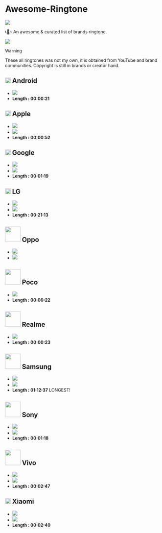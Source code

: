 # Awesome-Ringtone
![](https://awesome.re/badge.svg)

📞📲🎶 An awesome & curated list of brands ringtone.

[![](https://img.shields.io/badge/%F0%9F%93%82%F0%9F%8E%B6%20Browse%20ringtones-ececec?style=for-the-badge)](https://github.com/LIGMATV/Awesome-Ringtone/tree/main/ringtones)  

> [!WARNING]
> These all ringtones was not my own, it is obtained from YouTube and brand communities. Copyright is still in brands or creator hand.

## <img src="https://upload.wikimedia.org/wikipedia/commons/2/26/Android_Robot_Head_2023.svg" width="18"> Android
* [![](https://img.shields.io/badge/%E2%AC%87%EF%B8%8F%20Download%20mp3-07bbbc?style=for-the-badge)](https://github.com/LIGMATV/Awesome-Ringtone/raw/main/ringtones/Google%20Pixel/2016%20-%20Titanium%20-%20Android%20Material%20Ringtone.mp3)
* **Length : 00:00:21**

## <img src="https://upload.wikimedia.org/wikipedia/commons/f/fa/Apple_logo_black.svg" width="18"> Apple
* [![](https://img.shields.io/badge/%F0%9F%8E%B6%20Browse%20Apple%20Ringtones-ececec?style=for-the-badge)](https://github.com/LIGMATV/Awesome-Ringtone/tree/main/ringtones/Apple)  
* [![](https://img.shields.io/badge/%E2%AC%87%EF%B8%8F%20Download%20zip-07bbbc?style=for-the-badge)](https://download-directory.github.io/?url=https%3A%2F%2Fgithub.com%2FLIGMATV%2FAwesome-Ringtone%2Ftree%2Fmain%2Fringtones%2FApple)
* **Length : 00:00:52**

## <img src="https://upload.wikimedia.org/wikipedia/commons/c/c1/Google_%22G%22_logo.svg" width="18"> Google 
* [![](https://img.shields.io/badge/%F0%9F%8E%B6%20Browse%20Google%20Ringtones-ececec?style=for-the-badge)](https://github.com/LIGMATV/Awesome-Ringtone/tree/main/ringtones/Google%20Pixel)  
* [![](https://img.shields.io/badge/%E2%AC%87%EF%B8%8F%20Download%20zip-07bbbc?style=for-the-badge)](https://download-directory.github.io/?url=https%3A%2F%2Fgithub.com%2FLIGMATV%2FAwesome-Ringtone%2Ftree%2Fmain%2Fringtones%2FGoogle%20Pixel)
* **Length : 00:01:19**

## <img src="https://upload.wikimedia.org/wikipedia/commons/2/20/LG_symbol.svg" width="18"> LG
* [![](https://img.shields.io/badge/%F0%9F%8E%B6%20Browse%20LG%20Ringtones-ececec?style=for-the-badge)](https://github.com/LIGMATV/Awesome-Ringtone/tree/main/ringtones/LG)  
* [![](https://img.shields.io/badge/%E2%AC%87%EF%B8%8F%20Download%20zip-07bbbc?style=for-the-badge)](https://download-directory.github.io/?url=https%3A%2F%2Fgithub.com%2FLIGMATV%2FAwesome-Ringtone%2Ftree%2Fmain%2Fringtones%2FLG)
* **Length : 00:21:13**

## <img src="https://upload.wikimedia.org/wikipedia/commons/e/e8/OPPO_logo.svg" width="50"> Oppo
* [![](https://img.shields.io/badge/%F0%9F%8E%B6%20Browse%20Oppo%20Ringtones-ececec?style=for-the-badge)](https://github.com/LIGMATV/Awesome-Ringtone/tree/main/ringtones/Oppo)  
* [![](https://img.shields.io/badge/%E2%AC%87%EF%B8%8F%20Download%20zip-07bbbc?style=for-the-badge)](https://download-directory.github.io/?url=https%3A%2F%2Fgithub.com%2FLIGMATV%2FAwesome-Ringtone%2Ftree%2Fmain%2Fringtones%2FOppo)

## <img src="https://upload.wikimedia.org/wikipedia/commons/7/78/Poco_Smartphone_Company_logo.svg" width="50"> Poco
* [![](https://img.shields.io/badge/%E2%AC%87%EF%B8%8F%20Download%20mp3-07bbbc?style=for-the-badge)](https://github.com/LIGMATV/Awesome-Ringtone/raw/main/ringtones/Xiaomi/2018%20-%20Poco.mp3)
* **Length : 00:00:22**

## <img src="https://upload.wikimedia.org/wikipedia/commons/a/a2/Realme_logo.svg" width="50"> Realme
* [![](https://img.shields.io/badge/%E2%AC%87%EF%B8%8F%20Download%20mp3-07bbbc?style=for-the-badge)](https://github.com/LIGMATV/Awesome-Ringtone/raw/main/ringtones/Oppo/2018%20-%20It's%20Realme.mp3)
* **Length : 00:00:23**

## <img src="https://upload.wikimedia.org/wikipedia/commons/2/24/Samsung_Logo.svg" width="50"> Samsung
* [![](https://img.shields.io/badge/%F0%9F%8E%B6%20Browse%20Samsung%20Ringtones-ececec?style=for-the-badge)](https://github.com/LIGMATV/Awesome-Ringtone/tree/main/ringtones/Samsung)  
* [![](https://img.shields.io/badge/%E2%AC%87%EF%B8%8F%20Download%20zip-07bbbc?style=for-the-badge)](https://download-directory.github.io/?url=https%3A%2F%2Fgithub.com%2FLIGMATV%2FAwesome-Ringtone%2Ftree%2Fmain%2Fringtones%2FSamsung)
* **Length : 01:12:37** LONGEST!

## <img src="https://upload.wikimedia.org/wikipedia/commons/c/ca/Sony_logo.svg" width="50"> Sony
* [![](https://img.shields.io/badge/%F0%9F%8E%B6%20Browse%20Sony%20Ringtones-ececec?style=for-the-badge)](https://github.com/LIGMATV/Awesome-Ringtone/tree/main/ringtones/Sony)  
* [![](https://img.shields.io/badge/%E2%AC%87%EF%B8%8F%20Download%20zip-07bbbc?style=for-the-badge)](https://download-directory.github.io/?url=https%3A%2F%2Fgithub.com%2FLIGMATV%2FAwesome-Ringtone%2Ftree%2Fmain%2Fringtones%2FSony)
* **Length : 00:01:18**

## <img src="https://upload.wikimedia.org/wikipedia/commons/1/13/Vivo_logo_2019.svg" width="50"> Vivo
* [![](https://img.shields.io/badge/%F0%9F%8E%B6%20Browse%20Vivo%20Ringtones-ececec?style=for-the-badge)](https://github.com/LIGMATV/Awesome-Ringtone/tree/main/ringtones/Vivo)  
* [![](https://img.shields.io/badge/%E2%AC%87%EF%B8%8F%20Download%20zip-07bbbc?style=for-the-badge)](https://download-directory.github.io/?url=https%3A%2F%2Fgithub.com%2FLIGMATV%2FAwesome-Ringtone%2Ftree%2Fmain%2Fringtones%2FVivo)
* **Length : 00:02:47**

## <img src="https://upload.wikimedia.org/wikipedia/commons/a/ae/Xiaomi_logo_%282021-%29.svg" width="18"> Xiaomi
* [![](https://img.shields.io/badge/%F0%9F%8E%B6%20Browse%20Xiaomi%20Ringtones-ececec?style=for-the-badge)](https://github.com/LIGMATV/Awesome-Ringtone/tree/main/ringtones/Xiaomi)  
* [![](https://img.shields.io/badge/%E2%AC%87%EF%B8%8F%20Download%20zip-07bbbc?style=for-the-badge)](https://download-directory.github.io/?url=https%3A%2F%2Fgithub.com%2FLIGMATV%2FAwesome-Ringtone%2Ftree%2Fmain%2Fringtones%2FXiaomi)
* **Length : 00:02:40**
